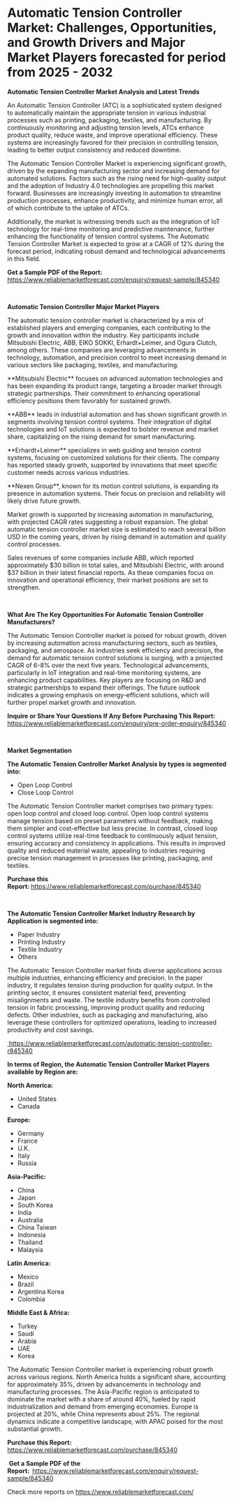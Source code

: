 <p><h1>Automatic Tension Controller Market: Challenges, Opportunities, and Growth Drivers and Major Market Players forecasted for period from 2025 - 2032</h1></p><p><strong>Automatic Tension Controller Market Analysis and Latest Trends</strong></p>
<p><p>An Automatic Tension Controller (ATC) is a sophisticated system designed to automatically maintain the appropriate tension in various industrial processes such as printing, packaging, textiles, and manufacturing. By continuously monitoring and adjusting tension levels, ATCs enhance product quality, reduce waste, and improve operational efficiency. These systems are increasingly favored for their precision in controlling tension, leading to better output consistency and reduced downtime.</p><p>The Automatic Tension Controller Market is experiencing significant growth, driven by the expanding manufacturing sector and increasing demand for automated solutions. Factors such as the rising need for high-quality output and the adoption of Industry 4.0 technologies are propelling this market forward. Businesses are increasingly investing in automation to streamline production processes, enhance productivity, and minimize human error, all of which contribute to the uptake of ATCs.</p><p>Additionally, the market is witnessing trends such as the integration of IoT technology for real-time monitoring and predictive maintenance, further enhancing the functionality of tension control systems. The Automatic Tension Controller Market is expected to grow at a CAGR of 12% during the forecast period, indicating robust demand and technological advancements in this field.</p></p>
<p><strong>Get a Sample PDF of the Report:&nbsp;</strong> <a href="https://www.reliablemarketforecast.com/enquiry/request-sample/845340?utm_campaign=2875&utm_medium=2&utm_source=Github&utm_content=ia&utm_term=09042025&utm_id=automatic-tension-controller">https://www.reliablemarketforecast.com/enquiry/request-sample/845340</a></p>
<p>&nbsp;</p>
<p><strong>Automatic Tension Controller Major Market Players</strong></p>
<p><p>The automatic tension controller market is characterized by a mix of established players and emerging companies, each contributing to the growth and innovation within the industry. Key participants include Mitsubishi Electric, ABB, EIKO SOKKI, Erhardt+Leimer, and Ogura Clutch, among others. These companies are leveraging advancements in technology, automation, and precision control to meet increasing demand in various sectors like packaging, textiles, and manufacturing.</p><p>**Mitsubishi Electric** focuses on advanced automation technologies and has been expanding its product range, targeting a broader market through strategic partnerships. Their commitment to enhancing operational efficiency positions them favorably for sustained growth.</p><p>**ABB** leads in industrial automation and has shown significant growth in segments involving tension control systems. Their integration of digital technologies and IoT solutions is expected to bolster revenue and market share, capitalizing on the rising demand for smart manufacturing.</p><p>**Erhardt+Leimer** specializes in web guiding and tension control systems, focusing on customized solutions for their clients. The company has reported steady growth, supported by innovations that meet specific customer needs across various industries.</p><p>**Nexen Group**, known for its motion control solutions, is expanding its presence in automation systems. Their focus on precision and reliability will likely drive future growth.</p><p>Market growth is supported by increasing automation in manufacturing, with projected CAGR rates suggesting a robust expansion. The global automatic tension controller market size is estimated to reach several billion USD in the coming years, driven by rising demand in automation and quality control processes.</p><p>Sales revenues of some companies include ABB, which reported approximately $30 billion in total sales, and Mitsubishi Electric, with around $37 billion in their latest financial reports. As these companies focus on innovation and operational efficiency, their market positions are set to strengthen.</p></p>
<p>&nbsp;</p>
<p><strong>What Are The Key Opportunities For Automatic Tension Controller Manufacturers?</strong></p>
<p><p>The Automatic Tension Controller market is poised for robust growth, driven by increasing automation across manufacturing sectors, such as textiles, packaging, and aerospace. As industries seek efficiency and precision, the demand for automatic tension control solutions is surging, with a projected CAGR of 6-8% over the next five years. Technological advancements, particularly in IoT integration and real-time monitoring systems, are enhancing product capabilities. Key players are focusing on R&D and strategic partnerships to expand their offerings. The future outlook indicates a growing emphasis on energy-efficient solutions, which will further propel market growth and innovation.</p></p>
<p><strong>Inquire or Share Your Questions If Any Before Purchasing This Report:</strong> <a href="https://www.reliablemarketforecast.com/enquiry/pre-order-enquiry/845340?utm_campaign=2875&utm_medium=2&utm_source=Github&utm_content=ia&utm_term=09042025&utm_id=automatic-tension-controller">https://www.reliablemarketforecast.com/enquiry/pre-order-enquiry/845340</a></p>
<p>&nbsp;</p>
<p><strong>Market Segmentation</strong></p>
<p><strong>The Automatic Tension Controller Market Analysis by types is segmented into:</strong></p>
<p><ul><li>Open Loop Control</li><li>Close Loop Control</li></ul></p>
<p><p>The Automatic Tension Controller market comprises two primary types: open loop control and closed loop control. Open loop control systems manage tension based on preset parameters without feedback, making them simpler and cost-effective but less precise. In contrast, closed loop control systems utilize real-time feedback to continuously adjust tension, ensuring accuracy and consistency in applications. This results in improved quality and reduced material waste, appealing to industries requiring precise tension management in processes like printing, packaging, and textiles.</p></p>
<p><strong>Purchase this Report:&nbsp;</strong><a href="https://www.reliablemarketforecast.com/purchase/845340?utm_campaign=2875&utm_medium=2&utm_source=Github&utm_content=ia&utm_term=09042025&utm_id=automatic-tension-controller">https://www.reliablemarketforecast.com/purchase/845340</a></p>
<p>&nbsp;</p>
<p><strong>The Automatic Tension Controller Market Industry Research by Application is segmented into:</strong></p>
<p><ul><li>Paper Industry</li><li>Printing Industry</li><li>Textile Industry</li><li>Others</li></ul></p>
<p><p>The Automatic Tension Controller market finds diverse applications across multiple industries, enhancing efficiency and precision. In the paper industry, it regulates tension during production for quality output. In the printing sector, it ensures consistent material feed, preventing misalignments and waste. The textile industry benefits from controlled tension in fabric processing, improving product quality and reducing defects. Other industries, such as packaging and manufacturing, also leverage these controllers for optimized operations, leading to increased productivity and cost savings.</p></p>
<p><a href="https://www.reliablemarketforecast.com/automatic-tension-controller-r845340?utm_campaign=2875&utm_medium=2&utm_source=Github&utm_content=ia&utm_term=09042025&utm_id=automatic-tension-controller">&nbsp;https://www.reliablemarketforecast.com/automatic-tension-controller-r845340</a></p>
<p><strong>In terms of Region, the Automatic Tension Controller Market Players available by Region are:</strong></p>
<p>
    <p> <strong> North America: </strong>
        <ul>
            <li>United States</li>
            <li>Canada</li>
        </ul>
        </p> 
    <p> <strong> Europe: </strong>
        <ul>
            <li>Germany</li>
            <li>France</li>
            <li>U.K.</li>
            <li>Italy</li>
            <li>Russia</li>
        </ul>
        </p> 
    <p> <strong> Asia-Pacific: </strong>
        <ul>
            <li>China</li>
            <li>Japan</li>
            <li>South Korea</li>
            <li>India</li>
            <li>Australia</li>
            <li>China Taiwan</li>
            <li>Indonesia</li>
            <li>Thailand</li>
            <li>Malaysia</li>
        </ul>
        </p> 
    <p> <strong> Latin America: </strong>
        <ul>
            <li>Mexico</li>
            <li>Brazil</li>
            <li>Argentina Korea</li>
            <li>Colombia</li>
        </ul>
        </p> 
    <p> <strong> Middle East & Africa: </strong>
        <ul>
            <li>Turkey</li>
            <li>Saudi</li>
            <li>Arabia</li>
            <li>UAE</li>
            <li>Korea</li>
        </ul>
    </p>
    </p>
<p><p>The Automatic Tension Controller market is experiencing robust growth across various regions. North America holds a significant share, accounting for approximately 35%, driven by advancements in technology and manufacturing processes. The Asia-Pacific region is anticipated to dominate the market with a share of around 40%, fueled by rapid industrialization and demand from emerging economies. Europe is projected at 20%, while China represents about 25%. The regional dynamics indicate a competitive landscape, with APAC poised for the most substantial growth.</p></p>
<p><strong>Purchase this Report: </strong><a href="https://www.reliablemarketforecast.com/purchase/845340?utm_campaign=2875&utm_medium=2&utm_source=Github&utm_content=ia&utm_term=09042025&utm_id=automatic-tension-controller">https://www.reliablemarketforecast.com/purchase/845340</a></p>
<p>&nbsp;<strong>Get a Sample PDF of the Report:&nbsp;&nbsp;</strong><a href="https://www.reliablemarketforecast.com/enquiry/request-sample/845340?utm_campaign=2875&utm_medium=2&utm_source=Github&utm_content=ia&utm_term=09042025&utm_id=automatic-tension-controller">https://www.reliablemarketforecast.com/enquiry/request-sample/845340</a></p>
<p><strong></strong></p>
<p>Check more reports on <a href="https://www.reliablemarketforecast.com/?utm_campaign=2875&utm_medium=2&utm_source=Github&utm_content=ia&utm_term=09042025&utm_id=automatic-tension-controller">https://www.reliablemarketforecast.com/</a></p>
